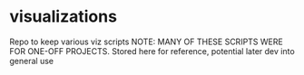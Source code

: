 # visualizations
Repo to keep various viz scripts
NOTE: MANY OF THESE SCRIPTS WERE FOR ONE-OFF PROJECTS. 
Stored here for reference, potential later dev into general use
